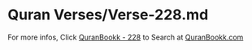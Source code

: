 # Quran Verses/Verse-228.md 

For more infos, Click [QuranBookk - 228](https://www.quranbookk.com/quran/search?q=228) to Search at [QuranBookk.com](http://quranbookk.com/)